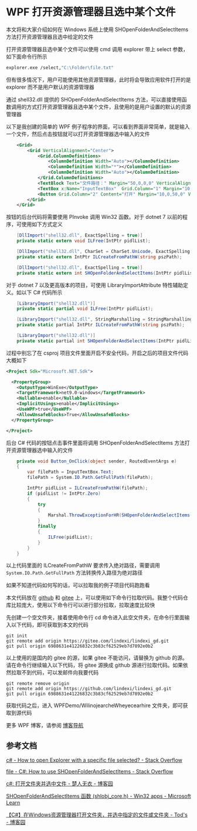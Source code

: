 # WPF 打开资源管理器且选中某个文件

本文将和大家介绍如何在 Windows 系统上使用 SHOpenFolderAndSelectItems 方法打开资源管理器且选中给定的文件

<!--more-->
<!-- 发布 -->
<!-- 博客 -->

打开资源管理器且选中某个文件可以使用 cmd 调用 explorer 带上 select 参数，如下面命令行所示

```bash
explorer.exe /select,"C:\Folder\file.txt"
```

但有很多情况下，用户可能使用其他资源管理器，此时将会导致应用软件打开的是 explorer 而不是用户默认的资源管理器

通过 shell32.dll 提供的 SHOpenFolderAndSelectItems 方法，可以直接使用函数调用的方式打开资源管理器且选中某个文件，且使用的是用户设置的默认的资源管理器

以下是我创建的简单的 WPF 例子程序的界面，可以看到界面非常简单，就是输入一个文件，然后点击按钮就可以打开资源管理器选中输入的文件

```xml
    <Grid>
        <Grid VerticalAlignment="Center">
            <Grid.ColumnDefinitions>
                <ColumnDefinition Width="Auto"></ColumnDefinition>
                <ColumnDefinition Width="*"></ColumnDefinition>
                <ColumnDefinition Width="Auto"></ColumnDefinition>
            </Grid.ColumnDefinitions>
            <TextBlock Text="文件路径：" Margin="50,0,0,0" VerticalAlignment="Center"/>
            <TextBox x:Name="InputTextBox"  Grid.Column="1" Margin="10,0,10,0" VerticalAlignment="Center"/>
            <Button Grid.Column="2" Content="打开" Margin="10,0,50,0" VerticalAlignment="Center" Click="Button_OnClick"/>
        </Grid>
    </Grid>
```

按钮的后台代码将需要使用 PInvoke 调用 Win32 函数。对于 dotnet 7 以前的程序，可使用如下方式定义

```csharp
    [DllImport("shell32.dll", ExactSpelling = true)]
    private static extern void ILFree(IntPtr pidlList);

    [DllImport("shell32.dll", CharSet = CharSet.Unicode, ExactSpelling = true)]
    private static extern IntPtr ILCreateFromPathW(string pszPath);

    [DllImport("shell32.dll", ExactSpelling = true)]
    private static extern int SHOpenFolderAndSelectItems(IntPtr pidlList, uint cild, IntPtr children, uint dwFlags);
```

对于 dotnet 7 以及更高版本的项目，可使用 LibraryImportAttribute 特性辅助定义。如以下 C# 代码所示

```csharp
    [LibraryImport("shell32.dll")]
    private static partial void ILFree(IntPtr pidlList);

    [LibraryImport("shell32.dll", StringMarshalling = StringMarshalling.Utf16)]
    private static partial IntPtr ILCreateFromPathW(string pszPath);

    [LibraryImport("shell32.dll")]
    private static partial int SHOpenFolderAndSelectItems(IntPtr pidlList, uint cild, IntPtr children, uint dwFlags);
```

过程中别忘了在 csproj 项目文件里面开启不安全代码，开启之后的项目文件代码大概如下

```xml
<Project Sdk="Microsoft.NET.Sdk">

  <PropertyGroup>
    <OutputType>WinExe</OutputType>
    <TargetFramework>net9.0-windows</TargetFramework>
    <Nullable>enable</Nullable>
    <ImplicitUsings>enable</ImplicitUsings>
    <UseWPF>true</UseWPF>
    <AllowUnsafeBlocks>True</AllowUnsafeBlocks>
  </PropertyGroup>

</Project>
```

后台 C# 代码的按钮点击事件里面将调用 SHOpenFolderAndSelectItems 方法打开资源管理器选中输入的文件

```csharp
    private void Button_OnClick(object sender, RoutedEventArgs e)
    {
        var filePath = InputTextBox.Text;
        filePath = System.IO.Path.GetFullPath(filePath);

        IntPtr pidlList = ILCreateFromPathW(filePath);
        if (pidlList != IntPtr.Zero)
        {
            try
            {
                Marshal.ThrowExceptionForHR(SHOpenFolderAndSelectItems(pidlList, 0, IntPtr.Zero, 0));
            }
            finally
            {
                ILFree(pidlList);
            }
        }
    }

```

以上代码里面的 ILCreateFromPathW 要求传入绝对路径，需要调用 `System.IO.Path.GetFullPath` 方法转换传入路径为绝对路径

如果不知道代码如何写的话，可以拉取我的例子项目代码跑跑看

本文代码放在 [github](https://github.com/lindexi/lindexi_gd/tree/6988631e41226832c3b83cf62529eb7d7892e0b2/WPFDemo/WilinojearcheWheyecearhire) 和 [gitee](https://gitee.com/lindexi/lindexi_gd/tree/6988631e41226832c3b83cf62529eb7d7892e0b2/WPFDemo/WilinojearcheWheyecearhire) 上，可以使用如下命令行拉取代码。我整个代码仓库比较庞大，使用以下命令行可以进行部分拉取，拉取速度比较快

先创建一个空文件夹，接着使用命令行 cd 命令进入此空文件夹，在命令行里面输入以下代码，即可获取到本文的代码

```
git init
git remote add origin https://gitee.com/lindexi/lindexi_gd.git
git pull origin 6988631e41226832c3b83cf62529eb7d7892e0b2
```

以上使用的是国内的 gitee 的源，如果 gitee 不能访问，请替换为 github 的源。请在命令行继续输入以下代码，将 gitee 源换成 github 源进行拉取代码。如果依然拉取不到代码，可以发邮件向我要代码

```
git remote remove origin
git remote add origin https://github.com/lindexi/lindexi_gd.git
git pull origin 6988631e41226832c3b83cf62529eb7d7892e0b2
```

获取代码之后，进入 WPFDemo/WilinojearcheWheyecearhire 文件夹，即可获取到源代码

更多 WPF 博客，请参阅 [博客导航](https://blog.lindexi.com/post/%E5%8D%9A%E5%AE%A2%E5%AF%BC%E8%88%AA.html )

## 参考文档

[c# - How to open Explorer with a specific file selected? - Stack Overflow](https://stackoverflow.com/questions/13680415/how-to-open-explorer-with-a-specific-file-selected )

[file - C#: How to use SHOpenFolderAndSelectItems - Stack Overflow](https://stackoverflow.com/questions/3018002/c-how-to-use-shopenfolderandselectitems )

[c#: 打开文件夹并选中文件 - 楚人无衣 - 博客园](https://www.cnblogs.com/crwy/p/SHOpenFolderAndSelectItems.html )

[SHOpenFolderAndSelectItems 函数 (shlobj_core.h) - Win32 apps - Microsoft Learn](https://learn.microsoft.com/zh-cn/windows/win32/api/shlobj_core/nf-shlobj_core-shopenfolderandselectitems )

[【C#】在Windows资源管理器打开文件夹，并选中指定的文件或文件夹 - Tod's - 博客园](https://www.cnblogs.com/tods/p/17614343.html )
